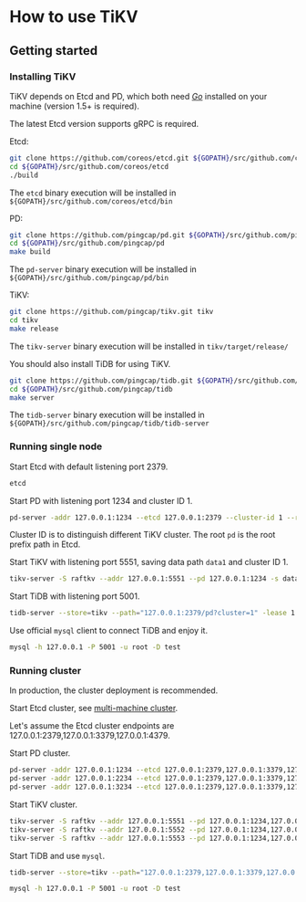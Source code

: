 # How to use TiKV

## Getting started

### Installing TiKV

TiKV depends on Etcd and PD, which both need [*Go*](https://golang.org/) installed on your machine (version 1.5+ is required). 

The latest Etcd version supports gRPC is required. 

Etcd:

```sh
git clone https://github.com/coreos/etcd.git ${GOPATH}/src/github.com/coreos/etcd
cd ${GOPATH}/src/github.com/coreos/etcd
./build
```

The `etcd` binary execution will be installed in `${GOPATH}/src/github.com/coreos/etcd/bin`

PD:

```sh
git clone https://github.com/pingcap/pd.git ${GOPATH}/src/github.com/pingcap/pd
cd ${GOPATH}/src/github.com/pingcap/pd
make build
```

The `pd-server` binary execution will be installed in `${GOPATH}/src/github.com/pingcap/pd/bin`

TiKV:

```sh
git clone https://github.com/pingcap/tikv.git tikv
cd tikv
make release
```

The `tikv-server` binary execution will be installed in `tikv/target/release/`

You should also install TiDB for using TiKV.

```sh
git clone https://github.com/pingcap/tidb.git ${GOPATH}/src/github.com/pingcap/tidb
cd ${GOPATH}/src/github.com/pingcap/tidb
make server
```

The `tidb-server` binary execution will be installed in `${GOPATH}/src/github.com/pingcap/tidb/tidb-server`

### Running single node

Start Etcd with default listening port 2379.

```sh
etcd 
```

Start PD with listening port 1234 and cluster ID 1.

```sh
pd-server -addr 127.0.0.1:1234 --etcd 127.0.0.1:2379 --cluster-id 1 --root pd
```

Cluster ID is to distinguish different TiKV cluster.
The root `pd` is the root prefix path in Etcd. 

Start TiKV with listening port 5551, saving data path `data1` and cluster ID 1.

```sh
tikv-server -S raftkv --addr 127.0.0.1:5551 --pd 127.0.0.1:1234 -s data1 --cluster-id 1
```

Start TiDB with listening port 5001. 

```sh
tidb-server --store=tikv --path="127.0.0.1:2379/pd?cluster=1" -lease 1 -P 5001
```

Use official `mysql` client to connect TiDB and enjoy it. 

```sh
mysql -h 127.0.0.1 -P 5001 -u root -D test
```

### Running cluster

In production, the cluster deployment is recommended. 

Start Etcd cluster, see [multi-machine cluster](https://github.com/coreos/etcd/blob/master/Documentation/op-guide/clustering.md).

Let's assume the Etcd cluster endpoints are 127.0.0.1:2379,127.0.0.1:3379,127.0.0.1:4379.

Start PD cluster.
```sh
pd-server -addr 127.0.0.1:1234 --etcd 127.0.0.1:2379,127.0.0.1:3379,127.0.0.1:4379 --cluster-id 1 --root pd
pd-server -addr 127.0.0.1:2234 --etcd 127.0.0.1:2379,127.0.0.1:3379,127.0.0.1:4379 --cluster-id 1 --root pd
pd-server -addr 127.0.0.1:3234 --etcd 127.0.0.1:2379,127.0.0.1:3379,127.0.0.1:4379 --cluster-id 1 --root pd
```

Start TiKV cluster.
```sh
tikv-server -S raftkv --addr 127.0.0.1:5551 --pd 127.0.0.1:1234,127.0.0.1:2234,127.0.0.1:3234 -s data1 --cluster-id 1
tikv-server -S raftkv --addr 127.0.0.1:5552 --pd 127.0.0.1:1234,127.0.0.1:2234,127.0.0.1:3234 -s data2 --cluster-id 1
tikv-server -S raftkv --addr 127.0.0.1:5553 --pd 127.0.0.1:1234,127.0.0.1:2234,127.0.0.1:3234 -s data3 --cluster-id 1
```

Start TiDB and use `mysql`.
```sh
tidb-server --store=tikv --path="127.0.0.1:2379,127.0.0.1:3379,127.0.0.1:4379/pd?cluster=1" -lease 1 -P 5001

mysql -h 127.0.0.1 -P 5001 -u root -D test
```